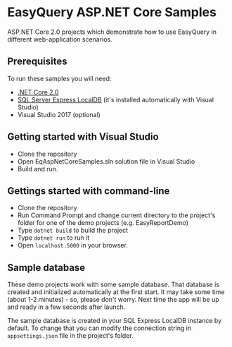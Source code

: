 # EasyQuery ASP.NET Core Samples
ASP.NET Core 2.0 projects which demonstrate how to use EasyQuery in different web-application scenarios.

## Prerequisites
To run these samples you will need:
 * [.NET Core 2.0](https://www.microsoft.com/net/core)
 * [SQL Server Express LocalDB](https://www.microsoft.com/en-us/sql-server/sql-server-editions-express) (it's installed automatically with Visual Studio)
 * Visual Studio 2017 (optional)
 

## Getting started with Visual Studio 
 * Clone the repository
 * Open EqAspNetCoreSamples.sln solution file in Visual Studio
 * Build and run.
 
 
## Gettings started with command-line
 * Clone the repository
 * Run Command Prompt and change current directory to the project's folder for one of the demo projects (e.g. EasyReportDemo)
 * Type `dotnet build` to build the project
 * Type `dotnet run` to run it
 * Open `localhost:5000` in your browser.

 
 
## Sample database
These demo projects work with some sample database. That database is created and initialized automatically at the first start. It may take some time (about 1-2 minutes) - so, please don't worry. Next time the app will be up and ready in a few seconds after launch.

The sample database is created in your SQL Express LocalDB instance by default. To change that you can modify the connection string in `appsettings.json` file in the project's folder.
 
